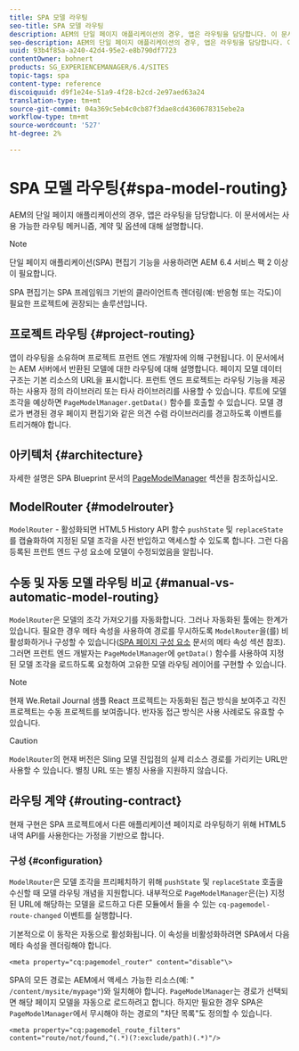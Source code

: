 ```yaml
---
title: SPA 모델 라우팅
seo-title: SPA 모델 라우팅
description: AEM의 단일 페이지 애플리케이션의 경우, 앱은 라우팅을 담당합니다. 이 문서에서는 사용 가능한 라우팅 메커니즘, 계약 및 옵션에 대해 설명합니다.
seo-description: AEM의 단일 페이지 애플리케이션의 경우, 앱은 라우팅을 담당합니다. 이 문서에서는 사용 가능한 라우팅 메커니즘, 계약 및 옵션에 대해 설명합니다.
uuid: 93b4f85a-a240-42d4-95e2-e8b790df7723
contentOwner: bohnert
products: SG_EXPERIENCEMANAGER/6.4/SITES
topic-tags: spa
content-type: reference
discoiquuid: d9f1e24e-51a9-4f28-b2cd-2e97aed63a24
translation-type: tm+mt
source-git-commit: 04a369c5eb4c0cb87f3dae8cd4360678315ebe2a
workflow-type: tm+mt
source-wordcount: '527'
ht-degree: 2%

---
```



# SPA 모델 라우팅{#spa-model-routing}

AEM의 단일 페이지 애플리케이션의 경우, 앱은 라우팅을 담당합니다. 이 문서에서는 사용 가능한 라우팅 메커니즘, 계약 및 옵션에 대해 설명합니다.

>[!NOTE]
>
>단일 페이지 애플리케이션(SPA) 편집기 기능을 사용하려면 AEM 6.4 서비스 팩 2 이상이 필요합니다.
>
>SPA 편집기는 SPA 프레임워크 기반의 클라이언트측 렌더링(예: 반응형 또는 각도)이 필요한 프로젝트에 권장되는 솔루션입니다.

## 프로젝트 라우팅 {#project-routing}

앱이 라우팅을 소유하며 프로젝트 프런트 엔드 개발자에 의해 구현됩니다. 이 문서에서는 AEM 서버에서 반환된 모델에 대한 라우팅에 대해 설명합니다. 페이지 모델 데이터 구조는 기본 리소스의 URL을 표시합니다. 프런트 엔드 프로젝트는 라우팅 기능을 제공하는 사용자 정의 라이브러리 또는 타사 라이브러리를 사용할 수 있습니다. 루트에 모델 조각을 예상하면 `PageModelManager.getData()` 함수를 호출할 수 있습니다. 모델 경로가 변경된 경우 페이지 편집기와 같은 의견 수렴 라이브러리를 경고하도록 이벤트를 트리거해야 합니다.

## 아키텍처 {#architecture}

자세한 설명은 SPA Blueprint 문서의 [PageModelManager](/help/sites-developing/spa-blueprint.md#pagemodelmanager) 섹션을 참조하십시오.

## ModelRouter {#modelrouter}

`ModelRouter` - 활성화되면 HTML5 History API 함수 `pushState` 및 `replaceState`를 캡슐화하여 지정된 모델 조각을 사전 반입하고 액세스할 수 있도록 합니다. 그런 다음 등록된 프런트 엔드 구성 요소에 모델이 수정되었음을 알립니다.

## 수동 및 자동 모델 라우팅 비교 {#manual-vs-automatic-model-routing}

`ModelRouter`은 모델의 조각 가져오기를 자동화합니다. 그러나 자동화된 툴에는 한계가 있습니다. 필요한 경우 메타 속성을 사용하여 경로를 무시하도록 `ModelRouter`을(를) 비활성화하거나 구성할 수 있습니다([SPA 페이지 구성 요소](/help/sites-developing/spa-page-component.md) 문서의 메타 속성 섹션 참조). 그러면 프런트 엔드 개발자는 `PageModelManager`에 `getData()` 함수를 사용하여 지정된 모델 조각을 로드하도록 요청하여 고유한 모델 라우팅 레이어를 구현할 수 있습니다.

>[!NOTE]
>
>현재 We.Retail Journal 샘플 React 프로젝트는 자동화된 접근 방식을 보여주고 각진 프로젝트는 수동 프로젝트를 보여줍니다. 반자동 접근 방식은 사용 사례로도 유효할 수 있습니다.

>[!CAUTION]
>
>`ModelRouter`의 현재 버전은 Sling 모델 진입점의 실제 리소스 경로를 가리키는 URL만 사용할 수 있습니다. 별칭 URL 또는 별칭 사용을 지원하지 않습니다.

## 라우팅 계약 {#routing-contract}

현재 구현은 SPA 프로젝트에서 다른 애플리케이션 페이지로 라우팅하기 위해 HTML5 내역 API를 사용한다는 가정을 기반으로 합니다.

### 구성 {#configuration}

`ModelRouter`은 모델 조각을 프리페치하기 위해 `pushState` 및 `replaceState` 호출을 수신할 때 모델 라우팅 개념을 지원합니다. 내부적으로 `PageModelManager`은(는) 지정된 URL에 해당하는 모델을 로드하고 다른 모듈에서 들을 수 있는 `cq-pagemodel-route-changed` 이벤트를 실행합니다.

기본적으로 이 동작은 자동으로 활성화됩니다. 이 속성을 비활성화하려면 SPA에서 다음 메타 속성을 렌더링해야 합니다.

```
<meta property="cq:pagemodel_router" content="disable"\>
```

SPA의 모든 경로는 AEM에서 액세스 가능한 리소스(예: &quot; `/content/mysite/mypage"`)와 일치해야 합니다. `PageModelManager`는 경로가 선택되면 해당 페이지 모델을 자동으로 로드하려고 합니다. 하지만 필요한 경우 SPA은 `PageModelManager`에서 무시해야 하는 경로의 &quot;차단 목록&quot;도 정의할 수 있습니다.

```
<meta property="cq:pagemodel_route_filters" content="route/not/found,^(.*)(?:exclude/path)(.*)"/>
```
